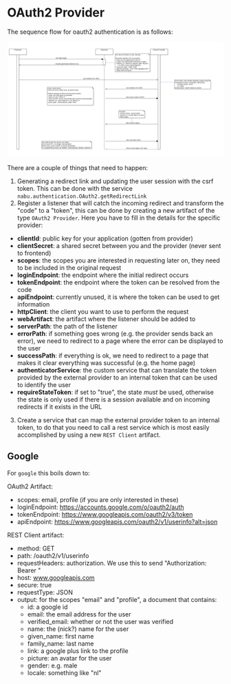 # OAuth2 Provider

The sequence flow for oauth2 authentication is as follows:

![OAuth2](oauth2.png)

There are a couple of things that need to happen: 

1) Generating a redirect link and updating the user session with the csrf token. This can be done with the service `nabu.authentication.OAuth2.getRedirectLink`
2) Register a listener that will catch the incoming redirect and transform the "code" to a "token", this can be done by creating a new artifact of the type `OAuth2 Provider`. Here you have to fill in the details for the specific provider:
- **clientId**: public key for your application (gotten from provider)
- **clientSecret**: a shared secret between you and the provider (never sent to frontend)
- **scopes**: the scopes you are interested in requesting later on, they need to be included in the original request
- **loginEndpoint**: the endpoint where the initial redirect occurs
- **tokenEndpoint**: the endpoint where the token can be resolved from the code
- **apiEndpoint**: currently unused, it is where the token can be used to get information
- **httpClient**: the client you want to use to perform the request
- **webArtifact**: the artifact where the listener should be added to
- **serverPath**: the path of the listener
- **errorPath**: if something goes wrong (e.g. the provider sends back an error), we need to redirect to a page where the error can be displayed to the user
- **successPath**: if everything is ok, we need to redirect to a page that makes it clear everything was successful (e.g. the home page)
- **authenticatorService**: the custom service that can translate the token provided by the external provider to an internal token that can be used to identify the user
- **requireStateToken**: if set to "true", the state _must_ be used, otherwise the state is only used if there is a session available and on incoming redirects if it exists in the URL
3) Create a service that can map the external provider token to an internal token, to do that you need to call a rest service which is most easily accomplished by using a new `REST Client` artifact. 

## Google

For `google` this boils down to:

OAuth2 Artifact:
- scopes: email, profile (if you are only interested in these)
- loginEndpoint: https://accounts.google.com/o/oauth2/auth
- tokenEndpoint: https://www.googleapis.com/oauth2/v3/token
- apiEndpoint: https://www.googleapis.com/oauth2/v1/userinfo?alt=json


REST Client artifact:

- method: GET
- path: /oauth2/v1/userinfo
- requestHeaders: authorization. We use this to send "Authorization: Bearer <token>"
- host: www.googleapis.com
- secure: true
- requestType: JSON
- output: for the scopes "email" and "profile", a document that contains:
	- id: a google id
	- email: the email address for the user
	- verified_email: whether or not the user was verified
	- name: the (nick?) name for the user
	- given_name: first name
	- family_name: last name
	- link: a google plus link to the profile
	- picture: an avatar for the user
	- gender: e.g. male
	- locale: something like "nl"
